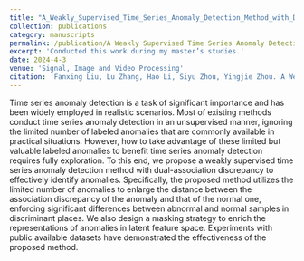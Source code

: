 ```yaml
---
title: "A_Weakly_Supervised_Time_Series_Anomaly_Detection_Method_with_Dual-association_Discrepancy"
collection: publications
category: manuscripts
permalink: /publication/A Weakly Supervised Time Series Anomaly Detection Method with Dual-association Discrepancy
excerpt: 'Conducted this work during my master’s studies.'
date: 2024-4-3
venue: 'Signal, Image and Video Processing'
citation: 'Fanxing Liu, Lu Zhang, Hao Li, Siyu Zhou, Yingjie Zhou. A Weakly Supervised Time Series Anomaly Detection Method with Dual-Association Discrepancy, Signal, Image and Video Processing, 2024.'
---
```


Time series anomaly detection is a task of significant importance and has been widely employed in realistic scenarios. Most of existing methods conduct time series anomaly detection in an unsupervised manner, ignoring the limited number of labeled anomalies that are commonly available in practical situations. However, how to take advantage of these limited but valuable labeled anomalies to benefit time series anomaly detection requires fully exploration. To this end, we propose a weakly supervised time series anomaly detection method with dual-association discrepancy to effectively identify anomalies. Specifically, the proposed method utilizes the limited number of anomalies to enlarge the distance between the association discrepancy of the anomaly and that of the normal one, enforcing significant differences between abnormal and normal samples in discriminant places. We also design a masking strategy to enrich the representations of anomalies in latent feature space. Experiments with public available datasets have demonstrated the effectiveness of the proposed method.